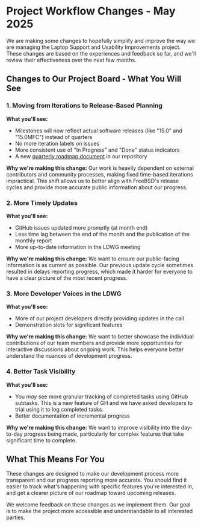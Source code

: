 # Project Workflow Changes - May 2025
We are making some changes to hopefully simplify and improve the way we are managing the Laptop Support and Usability Improvements project. These changes are based on the experiences and feedback so far, and we'll review their effectiveness over the next few months. 


## Changes to Our Project Board - What You Will See

### 1. Moving from Iterations to Release-Based Planning
**What you'll see:**
- Milestones will now reflect actual software releases (like "15.0" and "15.0MFC") instead of quarters
- No more iteration labels on issues
- More consistent use of "In Progress" and "Done" status indicators
- A new [quarterly roadmap document](Q1-2025-roadmap.pdf) in our repository

**Why we're making this change:**
Our work is heavily dependent on external contributors and community processes, making fixed time-based iterations impractical. This shift allows us to better align with FreeBSD's release cycles and provide more accurate public information about our progress.

### 2. More Timely Updates
**What you'll see:**
- GitHub issues updated more promptly (at month end)
- Less time lag between the end of the month and the publication of the monthly report
- More up-to-date information in the LDWG meeting

**Why we're making this change:**
We want to ensure our public-facing information is as current as possible. Our previous update cycle sometimes resulted in delays reporting progress, which made it harder for everyone to have a clear picture of the most recent progress.

### 3. More Developer Voices in the LDWG
**What you'll see:**
- More of our project developers directly providing updates in the call
- Demonstration slots for significant features

**Why we're making this change:**
We want to better showcase the individual contributions of our team members and provide more opportunities for interactive discussions about ongoing work. This helps everyone better understand the nuances of development progress.

### 4. Better Task Visibility
**What you'll see:**
- You *may* see more granular tracking of completed tasks using GitHub subtasks. This is a new feature of GH and we have asked developers to trial using it to log completed tasks. 
- Better documentation of incremental progress

**Why we're making this change:**
We want to improve visibility into the day-to-day progress being made, particularly for complex features that take significant time to complete.

## What This Means For You

These changes are designed to make our development process more transparent and our progress reporting more accurate. You should find it easier to track what's happening with specific features you're interested in, and get a clearer picture of our roadmap toward upcoming releases.

We welcome feedback on these changes as we implement them. Our goal is to make the project more accessible and understandable to all interested parties.
